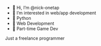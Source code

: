 - 👋 Hi, I’m @nick-onetap
- 👀 I’m interested in web/app development
- 🐍 Python
- 🥶 Web Development
- 🦄 Part-time Game Dev

Just a freelance programmer

<!---
nick-onetap/nick-onetap is a ✨ special ✨ repository because its `README.md` (this file) appears on your GitHub profile.
You can click the Preview link to take a look at your changes.
--->
